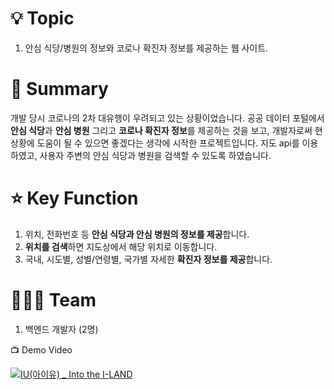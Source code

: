 # 💡 Topic

1. 안심 식당/병원의 정보와 코로나 확진자 정보를 제공하는 웹 사이트.

# 📝 Summary

개발 당시 코로나의 2차 대유행이 우려되고 있는 상황이었습니다. 공공 데이터 포털에서 **안심 식당**과 **안심 병원** 그리고 **코로나 확진자 정보**를 제공하는 것을 보고, 개발자로써 현 상황에 도움이 될 수 있으면 좋겠다는 생각에 시작한 프로젝트입니다. 지도 api를 이용하였고, 사용자 주변의 안심 식당과 병원을 검색할 수 있도록 하였습니다.

# ⭐️ Key Function

1. 위치, 전화번호 등 **안심 식당과 안심 병원의 정보를 제공**합니다. 
2. **위치를 검색**하면 지도상에서 해당 위치로 이동합니다.
3. 국내, 시도별, 성별/연령별, 국가별 자세한 **확진자 정보를 제공**합니다.  

# 🧑🏻‍💻 Team

1. 백엔드 개발자 (2명)

📺 Demo Video

[![IU(아이유) _ Into the I-LAND](http://img.youtube.com/vi/QYNwbZHmh8g/0.jpg)](https://youtu.be/QYNwbZHmh8g?t=0s) 
